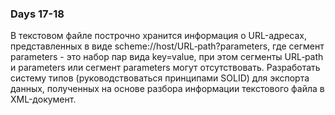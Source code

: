 ### Days 17-18
В текстовом файле построчно хранится информация о URL-адресах, представленных в виде scheme://host/URL‐path?parameters, где сегмент parameters - это набор пар вида key=value, при этом сегменты URL‐path и parameters или сегмент parameters могут отсутствовать.
Разработать систему типов (руководствоваться принципами SOLID) для экспорта данных, полученных на основе разбора информации текстового файла в XML-документ.
